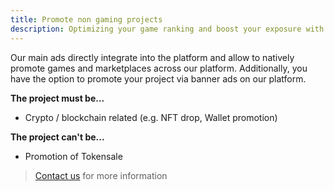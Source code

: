 ```yaml
---
title: Promote non gaming projects
description: Optimizing your game ranking and boost your exposure with ads
---
```

Our main ads directly integrate into the platform and allow to natively promote games and marketplaces across our platform. Additionally, you have the option to promote your project via banner ads on our platform.

**The project must be...**
- Crypto / blockchain related (e.g. NFT drop, Wallet promotion)

**The project can't be...**
- Promotion of Tokensale



> [Contact us](https://t.me/blacklusion) for more information